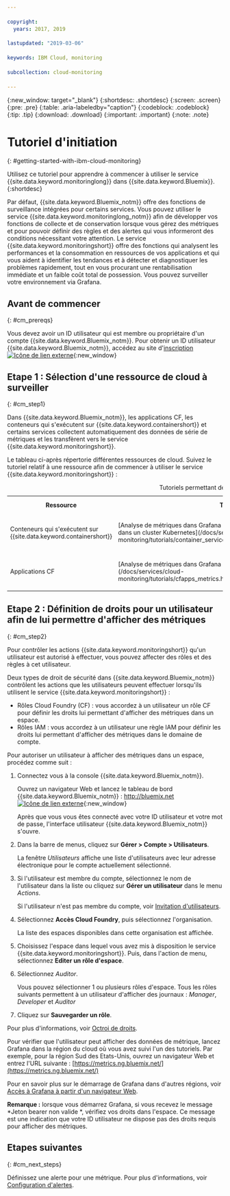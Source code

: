 ```yaml
---

copyright:
  years: 2017, 2019

lastupdated: "2019-03-06"

keywords: IBM Cloud, monitoring

subcollection: cloud-monitoring

---
```


{:new_window: target="_blank"}
{:shortdesc: .shortdesc}
{:screen: .screen}
{:pre: .pre}
{:table: .aria-labeledby="caption"}
{:codeblock: .codeblock}
{:tip: .tip}
{:download: .download}
{:important: .important}
{:note: .note}


# Tutoriel d'initiation
{: #getting-started-with-ibm-cloud-monitoring}

Utilisez ce tutoriel pour apprendre à commencer à utiliser le service {{site.data.keyword.monitoringlong}} dans {{site.data.keyword.Bluemix}}.
{:shortdesc}

Par défaut, {{site.data.keyword.Bluemix_notm}} offre des fonctions de surveillance intégrées pour certains services. Vous pouvez utiliser le service {{site.data.keyword.monitoringlong_notm}} afin de développer vos fonctions de collecte et de conservation lorsque vous gérez des métriques et pour pouvoir définir des règles et des alertes qui vous informeront des conditions nécessitant votre attention. Le service {{site.data.keyword.monitoringshort}} offre des fonctions qui analysent les performances et la consommation en ressources de vos applications et qui vous aident à identifier les tendances et à détecter et diagnostiquer les problèmes rapidement, tout en vous procurant une rentabilisation immédiate et un faible coût total de possession. Vous pouvez surveiller votre environnement via Grafana. 

## Avant de commencer
{: #cm_prereqs}

Vous devez avoir un ID utilisateur qui est membre ou propriétaire d'un compte {{site.data.keyword.Bluemix_notm}}. Pour obtenir un ID utilisateur {{site.data.keyword.Bluemix_notm}}, accédez au site d'[inscription ![Icône de lien externe](../../icons/launch-glyph.svg "Icône de lien externe")](https://console.bluemix.net/registration/){:new_window}

## Etape 1 : Sélection d'une ressource de cloud à surveiller
{: #cm_step1}

Dans {{site.data.keyword.Bluemix_notm}}, les applications CF, les conteneurs qui s'exécutent sur {{site.data.keyword.containershort}} et certains services collectent automatiquement des données de série de métriques et les transfèrent vers le service {{site.data.keyword.monitoringshort}}.

Le tableau ci-après répertorie différentes ressources de cloud. Suivez le tutoriel relatif à une ressource afin de commencer à utiliser le service {{site.data.keyword.monitoringshort}} :

<table>
  <caption>Tutoriels permettant de commencer à utiliser le service {{site.data.keyword.monitoringshort}} </caption>
  <tr>
    <th>Ressource</th>
    <th>Tutoriel</th>
    <th>Environnement de cloud</th>
    <th>Scénario</th>
  </tr>
  <tr>
    <td>Conteneurs qui s'exécutent sur {{site.data.keyword.containershort}}</td>
    <td>[Analyse de métriques dans Grafana pour une application qui est déployée dans un cluster Kubernetes](/docs/services/cloud-monitoring/tutorials/container_service_metrics.html#container_service_metrics)</td>
    <td>Public </br>Dédié</td>
    <td>![Présentation générale des composants pour les conteneurs déployés dans un cluster Kubernetes](containers/images/containers_kube_metrics_dedicated.png "Présentation générale des composants pour les conteneurs déployés dans un cluster Kubernetes")</td>
  </tr>
  <tr>
    <td>Applications CF</td>
    <td>[Analyse de métriques dans Grafana pour une application CF](/docs/services/cloud-monitoring/tutorials/cfapps_metrics.html#cfapps_metrics)</td>
    <td>Public</td>
    <td>![High level view of monitoring of CF apps in the {{site.data.keyword.Bluemix_notm}}](cf/images/cfapp_metrics_ov.png "Présentation générale de la surveillance des applications CF dans {{site.data.keyword.Bluemix_notm}}")</td>
  </tr>
</table>



## Etape 2 : Définition de droits pour un utilisateur afin de lui permettre d'afficher des métriques
{: #cm_step2}

Pour contrôler les actions {{site.data.keyword.monitoringshort}} qu'un utilisateur est autorisé à effectuer, vous pouvez affecter des rôles et des règles à cet utilisateur. 

Deux types de droit de sécurité dans {{site.data.keyword.Bluemix_notm}} contrôlent les actions que les utilisateurs peuvent effectuer lorsqu'ils utilisent le service {{site.data.keyword.monitoringshort}} :

* Rôles Cloud Foundry (CF) : vous accordez à un utilisateur un rôle CF pour définir les droits lui permettant d'afficher des métriques dans un espace.
* Rôles IAM : vous accordez à un utilisateur une règle IAM pour définir les droits lui permettant d'afficher des métriques dans le domaine de compte.


Pour autoriser un utilisateur à afficher des métriques dans un espace, procédez comme suit :

1. Connectez vous à la console {{site.data.keyword.Bluemix_notm}}.

    Ouvrez un navigateur Web et lancez le tableau de bord {{site.data.keyword.Bluemix_notm}} : [http://bluemix.net ![Icône de lien externe](../../icons/launch-glyph.svg "Icône de lien externe")](http://bluemix.net){:new_window}
	
	Après que vous vous êtes connecté avec votre ID utilisateur et votre mot de passe, l'interface utilisateur {{site.data.keyword.Bluemix_notm}} s'ouvre.

2. Dans la barre de menus, cliquez sur **Gérer > Compte > Utilisateurs**. 

    La fenêtre *Utilisateurs* affiche une liste d'utilisateurs avec leur adresse électronique pour le compte actuellement sélectionné.
	
3. Si l'utilisateur est membre du compte, sélectionnez le nom de l'utilisateur dans la liste ou cliquez sur **Gérer un utilisateur** dans le menu *Actions*.

    Si l'utilisateur n'est pas membre du compte, voir [Invitation d'utilisateurs](/docs/iam/iamuserinv.html#iamuserinv).

4. Sélectionnez **Accès Cloud Foundry**, puis sélectionnez l'organisation.

    La liste des espaces disponibles dans cette organisation est affichée.

5. Choisissez l'espace dans lequel vous avez mis à disposition le service {{site.data.keyword.monitoringshort}}. Puis, dans l'action de menu, sélectionnez **Editer un rôle d'espace**.

6. Sélectionnez *Auditor*. 

    Vous pouvez sélectionner 1 ou plusieurs rôles d'espace. Tous les rôles suivants permettent à un utilisateur d'afficher des journaux : *Manager*, *Developer* et *Auditor*
	
7. Cliquez sur **Sauvegarder un rôle**.


Pour plus d'informations, voir [Octroi de droits](/docs/services/cloud-monitoring/security/assign_policy.html#grant_permissions).

Pour vérifier que l'utilisateur peut afficher des données de métrique, lancez Grafana dans la région du cloud où vous avez suivi l'un des tutoriels. Par exemple, pour la région Sud des Etats-Unis, ouvrez un navigateur Web et entrez l'URL suivante : [https://metrics.ng.bluemix.net/](https://metrics.ng.bluemix.net/)


Pour en savoir plus sur le démarrage de Grafana dans d'autres régions, voir [Accès à Grafana à partir d'un navigateur Web](/docs/services/cloud-monitoring/grafana/navigating_grafana.html#navigating_grafana).

**Remarque :** lorsque vous démarrez Grafana, si vous recevez le message *Jeton bearer non valide
*, vérifiez vos droits dans l'espace. Ce message est une indication que votre ID utilisateur ne dispose pas des droits requis pour afficher des métriques.
    

## Etapes suivantes 
{: #cm_next_steps}

Définissez une alerte pour une métrique. Pour plus d'informations, voir [Configuration d'alertes](/docs/services/cloud-monitoring/config_alerts_ov.html#config_alerts_ov).
